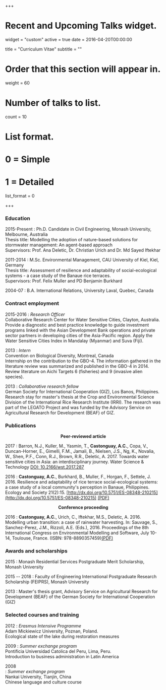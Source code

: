 +++
# Recent and Upcoming Talks widget.
widget = "custom"
active = true
date = 2016-04-20T00:00:00

title = "Curriculum Vitae"
subtitle = ""

# Order that this section will appear in.
weight = 60

# Number of talks to list.
count = 10

# List format.
#   0 = Simple
#   1 = Detailed
list_format = 0

+++

### Education
  
2015-Present
:    Ph.D. Candidate in Civil Engineering, Monash University, Melbourne, Australia   
     Thesis title: Modelling the adoption of nature-based solutions for stormwater management:
An agent-based approach   
	 Supervisors: Prof. Ana Deletic, Dr. Christian Urich and Dr. Md Sayed Iftekhar  
  
2011-2014
:    M.Sc. Environmental Management, CAU University of Kiel, Kiel, Germany
     <br />
     Thesis title: Assessment of resilience and adaptability
of social-ecological systems - a case study of the
Banaue rice terraces.   
	 Supervisors: Prof. Felix Muller and PD Benjamin Burkhard  
  
2004-07
:    B.A. International Relations, University Laval, Quebec,
     Canada

### Contract employment
  
2015-2016
:    *Research Officer*  
Collaborative Research Center for Water Sensitive Cities,
Clayton, Australia.  
Provide a diagnostic and best practice knowledge to guide investment programs linked with the Asian
Development Bank operations and private sector partners in developing cities of the Asia-Pacific region. Apply the Water Sensitive Cities Index in Mandalay (Myanmar) and Suva (Fiji).
  
  
2013
:    *Intern*  
Convention on Biological Diversity, Montreal, Canada  
Internship on the contribution to the GBO-4.
The information gathered in the literature review
was summarized and published in the GBO-4 in 2014.
Review literature on Aichi Targets 6 (fisheries) and
9 (invasive alien species).
  
  
2013
:    *Collaborative research fellow*  
German Society for International Cooperation (GIZ),
Los Banos, Philippines.  
Research stay for master's thesis at the Crop and
Environmental Science Division of the International
Rice Research Institute (IRRI). The research was part of
the LEGATO Project and was funded by the Advisory
Service on Agricultural Research for Development
(BEAF) of GIZ.


### Publications

<center><b> Peer-reviewed article </b></center>

2017
:    Barron, N.J., Kuller, M., Yasmin, T., **Castonguay, A.C.**, Copa, V., Duncan-Horner, E., Gimelli, F.M., Jamali, B., Nielsen, J.S., Ng, K., Novalia, W., Shen, P.F., Conn, R.J., Brown, R.R., Deletic, A. 2017. Towards water sensitive cities in Asia: an interdisciplinary journey. Water Science & Technology [DOI: 10.2166/wst.2017.287](http://wst.iwaponline.com/content/early/2017/05/19/wst.2017.287)
  
  
2016
:    **Castonguay, A.C.**, Burkhard, B., Muller, F., Horgan, F., Settele, J. 2016. Resilience and adaptability of rice terrace social-ecological systems: a case study of a local community's perception in Banaue, Philippines. Ecology and Society 21(2):15. [http://dx.doi.org/10.5751/ES-08348-210215](http://dx.doi.org/10.5751/ES-08348-210215) [(PDF)](papers/Castonguay_et_al_2016.pdf) 

<center><b> Conference proceeding </b></center>


2016
:	**Castonguay, A.C.**, Urich, C., Iftekhar, M.S., Deletic, A. 2016. Modelling urban transition: a case of rainwater harvesting. In: Sauvage, S., Sanchez-Perez, J.M., Rizzoli, A.E. (Eds.), 2016. Proceedings of the 8th International Congress on Environmental Modelling and Software, July 10-14, Toulouse, France. (ISBN: 978-8890357459)[(PDF)](http://scholarsarchive.byu.edu/cgi/viewcontent.cgi?article=1568&context=iemssconference) 
 <p></p>
 
### Awards and scholarships

<p></p>

2015 
:    Monash Residential Services Postgraduate Merit Scholarship, Monash University

<p></p>

2015 -- 2018
:    Faculty of Engineering International Postgraduate Research Scholarship (FEIPRS), Monash University

<p></p>

2013
:    Master's thesis grant, Advisory Service on Agricultural Research for Development (BEAF) of the German Society for International Cooperation (GIZ)

<p></p>

### Selected courses and training

<p></p>

2012
:    *Erasmus Intensive Programme*  
Adam Mickiewicz University, Poznan, Poland.  
Ecological state of the lake during restoration
measures

<p></p>

2009
:    *Summer exchange program*  
Pontificia Universidad Catolica del Peru, Lima, Peru.  
Introduction to business administration in Latin America

<p></p>

2008  
:    *Summer exchange program*  
    Nankai University, Tianjin, China  
        Chinese language and culture course